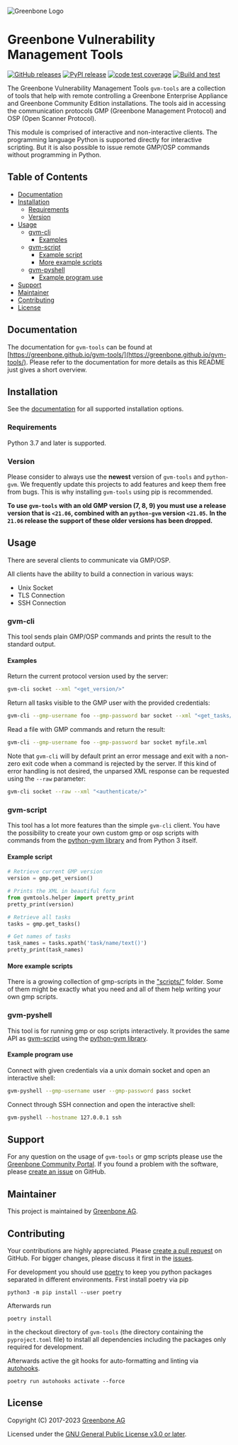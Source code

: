 ![Greenbone Logo](https://www.greenbone.net/wp-content/uploads/gb_new-logo_horizontal_rgb_small.png)

# Greenbone Vulnerability Management Tools <!-- omit in toc -->
[![GitHub releases](https://img.shields.io/github/release-pre/greenbone/gvm-tools.svg)](https://github.com/greenbone/gvm-tools/releases)
[![PyPI release](https://img.shields.io/pypi/v/gvm-tools.svg)](https://pypi.org/project/gvm-tools/)
[![code test coverage](https://codecov.io/gh/greenbone/gvm-tools/branch/master/graph/badge.svg)](https://codecov.io/gh/greenbone/gvm-tools)
[![Build and test](https://github.com/greenbone/gvm-tools/actions/workflows/ci-python.yml/badge.svg)](https://github.com/greenbone/gvm-tools/actions/workflows/ci-python.yml)

The Greenbone Vulnerability Management Tools `gvm-tools` are a collection of
tools that help with remote controlling a Greenbone Enterprise Appliance and
Greenbone Community Edition installations. The tools aid in accessing the
communication protocols GMP (Greenbone Management Protocol) and OSP
(Open Scanner Protocol).

This module is comprised of interactive and non-interactive clients.
The programming language Python is supported directly for interactive scripting.
But it is also possible to issue remote GMP/OSP commands without programming in
Python.


## Table of Contents <!-- omit in toc -->
- [Documentation](#documentation)
- [Installation](#installation)
  - [Requirements](#requirements)
  - [Version](#version)
- [Usage](#usage)
  - [gvm-cli](#gvm-cli)
    - [Examples](#examples)
  - [gvm-script](#gvm-script)
    - [Example script](#example-script)
    - [More example scripts](#more-example-scripts)
  - [gvm-pyshell](#gvm-pyshell)
    - [Example program use](#example-program-use)
- [Support](#support)
- [Maintainer](#maintainer)
- [Contributing](#contributing)
- [License](#license)

## Documentation

The documentation for `gvm-tools` can be found at
[https://greenbone.github.io/gvm-tools/](https://greenbone.github.io/gvm-tools/).
Please refer to the documentation for more details as this README just
gives a short overview.

## Installation

See the [documentation](https://greenbone.github.io/gvm-tools/install.html)
for all supported installation options.

### Requirements

Python 3.7 and later is supported.

### Version

Please consider to always use the **newest** version of `gvm-tools` and `python-gvm`.
We frequently update this projects to add features and keep them free from bugs.
This is why installing `gvm-tools` using pip is recommended.

**To use `gvm-tools` with an old GMP version (7, 8, 9) you must use a release version**
**that is `<21.06`, combined with an `python-gvm` version `<21.05`.**
**In the `21.06` release the support of these older versions has been dropped.**

## Usage

There are several clients to communicate via GMP/OSP.

All clients have the ability to build a connection in various ways:

* Unix Socket
* TLS Connection
* SSH Connection

### gvm-cli

This tool sends plain GMP/OSP commands and prints the result to the standard
output.

#### Examples

Return the current protocol version used by the server:

```bash
gvm-cli socket --xml "<get_version/>"
```

Return all tasks visible to the GMP user with the provided credentials:

```bash
gvm-cli --gmp-username foo --gmp-password bar socket --xml "<get_tasks/>"
```

Read a file with GMP commands and return the result:

```bash
gvm-cli --gmp-username foo --gmp-password bar socket myfile.xml
```

Note that `gvm-cli` will by default print an error message and exit with a
non-zero exit code when a command is rejected by the server. If this kind of
error handling is not desired, the unparsed XML response can be requested using
the `--raw` parameter:

```bash
gvm-cli socket --raw --xml "<authenticate/>"

```

### gvm-script

This tool has a lot more features than the simple `gvm-cli` client. You
have the possibility to create your own custom gmp or osp scripts with commands
from the [python-gvm library](https://github.com/greenbone/python-gvm) and from
Python 3 itself.

#### Example script

```python
# Retrieve current GMP version
version = gmp.get_version()

# Prints the XML in beautiful form
from gvmtools.helper import pretty_print
pretty_print(version)

# Retrieve all tasks
tasks = gmp.get_tasks()

# Get names of tasks
task_names = tasks.xpath('task/name/text()')
pretty_print(task_names)
```

#### More example scripts

There is a growing collection of gmp-scripts in the
["scripts/"](scripts/) folder.
Some of them might be exactly what you need and all of them help writing
your own gmp scripts.

### gvm-pyshell

This tool is for running gmp or osp scripts interactively. It provides the same
API as [gvm-script](#gvm-script) using the
[python-gvm library](https://github.com/greenbone/python-gvm).

#### Example program use

Connect with given credentials via a unix domain socket and open an interactive
shell:

```bash
gvm-pyshell --gmp-username user --gmp-password pass socket
```

Connect through SSH connection and open the interactive shell:

```bash
gvm-pyshell --hostname 127.0.0.1 ssh
```

## Support

For any question on the usage of `gvm-tools` or gmp scripts please use the
[Greenbone Community Portal](https://community.greenbone.net/c/gmp). If you
found a problem with the software, please
[create an issue](https://github.com/greenbone/gvm-tools/issues) on GitHub.

## Maintainer

This project is maintained by [Greenbone AG](https://www.greenbone.net/).

## Contributing

Your contributions are highly appreciated. Please
[create a pull request](https://github.com/greenbone/gvm-tools/pulls) on GitHub.
For bigger changes, please discuss it first in the
[issues](https://github.com/greenbone/gvm-tools/issues).

For development you should use [poetry](https://python-poetry.org/)
to keep you python packages separated in different environments. First install
poetry via pip

    python3 -m pip install --user poetry

Afterwards run

    poetry install

in the checkout directory of `gvm-tools` (the directory containing the
`pyproject.toml` file) to install all dependencies including the packages only
required for development.

Afterwards active the git hooks for auto-formatting and linting via
[autohooks](https://github.com/greenbone/autohooks).

    poetry run autohooks activate --force

## License

Copyright (C) 2017-2023 [Greenbone AG](https://www.greenbone.net/)

Licensed under the [GNU General Public License v3.0 or later](LICENSE).
